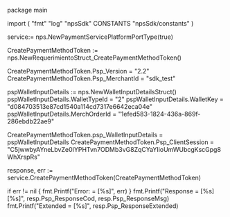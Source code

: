 package main

import (
        "fmt"
        "log"
        "npsSdk"
        CONSTANTS "npsSdk/constants"
)

service:= nps.NewPaymentServicePlatformPortType(true)

CreatePaymentMethodToken := nps.NewRequerimientoStruct_CreatePaymentMethodToken()

CreatePaymentMethodToken.Psp_Version = "2.2"
CreatePaymentMethodToken.Psp_MerchantId = "sdk_test"

pspWalletInputDetails := nps.NewWalletInputDetailsStruct()
pspWalletInputDetails.WalletTypeId = "2"
pspWalletInputDetails.WalletKey = "d084703513e87cd1540a114cd7317e6642eca04e"
pspWalletInputDetails.MerchOrderId = "1efed583-1824-436a-869f-286ebdb22ae9"

CreatePaymentMethodToken.psp_WalletInputDetails = pspWalletInputDetails
CreatePaymentMethodToken.Psp_ClientSession = "C5jwwbyAYneLbvZe0IYPHTvn7ODMb3vG8ZqCYaYIioUmWUbcgKscGpg8WhXrspRs"

response, err := service.CreatePaymentMethodToken(CreatePaymentMethodToken)

if err != nil {
    fmt.Printf("Error: = [%s]", err)
}
fmt.Printf("Response = [%s] [%s]", resp.Psp_ResponseCod, resp.Psp_ResponseMsg)
fmt.Printf("Extended = [%s]", resp.Psp_ResponseExtended)



